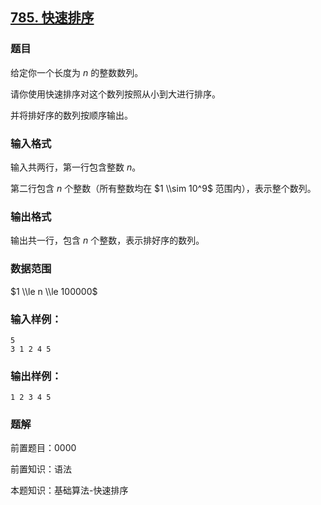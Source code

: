 ## [785\. 快速排序](https://www.acwing.com/problem/content/787/)

### 题目

给定你一个长度为 $n$ 的整数数列。

请你使用快速排序对这个数列按照从小到大进行排序。

并将排好序的数列按顺序输出。

### 输入格式

输入共两行，第一行包含整数 $n$。

第二行包含 $n$ 个整数（所有整数均在 $1 \\sim 10^9$ 范围内），表示整个数列。

### 输出格式

输出共一行，包含 $n$ 个整数，表示排好序的数列。

### 数据范围

$1 \\le n \\le 100000$

### 输入样例：

```
5
3 1 2 4 5
```

### 输出样例：

```
1 2 3 4 5
```

### 题解

前置题目：0000

前置知识：语法

本题知识：基础算法-快速排序